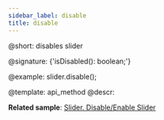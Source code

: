 ```yaml
---
sidebar_label: disable
title: disable
---          
```


@short: disables slider

@signature: {'isDisabled(): boolean;'}

@example:
slider.disable();

@template: api_method
@descr:

**Related sample**: [Slider. Disable/Enable Slider](https://snippet.dhtmlx.com/po9hsc2l)

